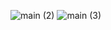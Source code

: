 ![main (2)](https://github.com/asper111c22ug111csc154/Unit-2-challenge-/assets/145435150/fd46f1d3-5891-4616-8353-50f3365b83fd)
![main (3)](https://github.com/asper111c22ug111csc154/Unit-2-challenge-/assets/145435150/63a22d8c-a185-46fc-8857-951339837816)
